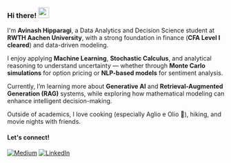 ### Hi there! <img src="https://emojis.slackmojis.com/emojis/images/1536351075/4594/blob-wave.gif" width="25"/>

I'm **Avinash Hipparagi**, a Data Analytics and Decision Science student at **RWTH Aachen University**, with a strong foundation in finance (**CFA Level I cleared**) and data-driven modeling.

I enjoy applying **Machine Learning**, **Stochastic Calculus**, and analytical reasoning to understand uncertainty — whether through **Monte Carlo simulations** for option pricing or **NLP-based models** for sentiment analysis.

Currently, I’m learning more about **Generative AI** and **Retrieval-Augmented Generation (RAG)** systems, while exploring how mathematical modeling can enhance intelligent decision-making.

Outside of academics, I love cooking (especially Aglio e Olio 🍝), hiking, and movie nights with friends.

#### Let's connect!
[<img alt="Medium" src="https://img.shields.io/badge/Medium-%23000000.svg?&style=for-the-badge&logo=Medium&logoColor=white" />](https://medium.com/@ahipparagi7028)
[<img alt="LinkedIn" src="https://img.shields.io/badge/LinkedIn-%230E76A8.svg?&style=for-the-badge&logo=LinkedIn&logoColor=white" />](www.linkedin.com/in/avinashhipparagi1323)
